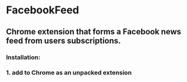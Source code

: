 # FacebookFeed
## Chrome extension that forms a Facebook news feed from users subscriptions.  
### Installation:  
### 1. add to Chrome as an unpacked extension